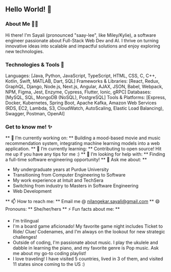 ## Hello World! 👋

<!--
**SayaliNilangekar/SayaliNilangekar** is a ✨ _special_ ✨ repository because its `README.md` (this file) appears on your GitHub profile.

Here are some ideas to get you started:
-->

### About Me 👩🏻
Hi there! I'm Sayali (pronounced "saay-lee", like Miley/Kylie), a software engineer passionate about Full-Stack Web Dev and AI. I thrive on turning innovative ideas into scalable and impactful solutions and enjoy exploring new technologies.

### Technologies & Tools 🔧
Languages: [Java, Python, JavaScript, TypeScript, HTML, CSS, C, C++, Kotlin, Swift, MATLAB, Dart, SQL]
Frameworks & Libraries: [React, Redux, GraphQL, Django, Node.js, Next.js, Angular, AJAX, JSON, Babel, Webpack, NPM, Figma, Jest, Enzyme, Cypress, Flutter, Ionic, gRPC]
Databases: [MySQL, SQL, MongoDB (NoSQL), PostgreSQL]
Tools & Platforms: [Express, Docker, Kubernetes, Spring Boot, Apache Kafka, Amazon Web Services (RDS, EC2, Lambda, S3, CloudWatch, AutoScaling, Elastic Load Balancing), Swagger, Postman, OpenAI]

### Get to know me! ✨
** 🔭 I’m currently working on: **  Building a mood-based movie and music recommendation system, integrating machine learning models into a web application.
** 🌱 I’m currently learning: ** Contributing to open source! Hit me up if you have any tips for me :)
** 🤔 I’m looking for help with: ** Finding a full-time software engineering opportunity!
** 💬 Ask me about: ** 
 - My undergraduate years at Purdue University
 - Transitioning from Computer Engineering to Software
 - My work experience at Intuit and TechSera
 - Switching from industry to Masters in Software Engineering
 - Web Development
   
** 📫 How to reach me: ** Email me @ nilangekar.sayali@gmail.com
** 😄 Pronouns: ** She/her/hers
** ⚡ Fun facts about me: ** 
- I'm trilingual
- I'm a board game aficionado! My favorite game night includes Ticket to Ride/ Clue/ Codenames, and I'm always on the lookout for new strategic challenges!
- Outside of coding, I'm passionate about music. I play the ukulele and dabble in learning the piano, and my favorite genre is Pop music. Ask me about my go-to coding playlist!
- I love traveling! I have visited 5 countries, lived in 3 of them, and visited 11 states since coming to the US :)


